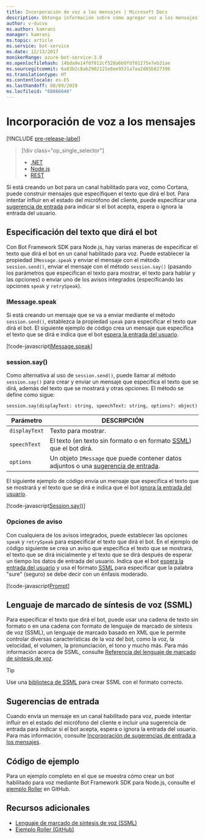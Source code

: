 ```yaml
---
title: Incorporación de voz a los mensajes | Microsoft Docs
description: Obtenga información sobre cómo agregar voz a los mensajes mediante Bot Framework SDK para Node.js.
author: v-ducvo
ms.author: kamrani
manager: kamrani
ms.topic: article
ms.service: bot-service
ms.date: 12/13/2017
monikerRange: azure-bot-service-3.0
ms.openlocfilehash: 14bda9e14f0f812cf528a6b9fdf01175e7eb21ae
ms.sourcegitcommit: 6a83b2c8ab2902121e8ee9531a7aa2d85b827396
ms.translationtype: HT
ms.contentlocale: es-ES
ms.lasthandoff: 08/09/2019
ms.locfileid: "68866646"
---
```

# <a name="add-speech-to-messages"></a>Incorporación de voz a los mensajes

[!INCLUDE [pre-release-label](../includes/pre-release-label-v3.md)]

> [!div class="op_single_selector"]
> - [.NET](../dotnet/bot-builder-dotnet-text-to-speech.md)
> - [Node.js](../nodejs/bot-builder-nodejs-text-to-speech.md)
> - [REST](../rest-api/bot-framework-rest-connector-text-to-speech.md)

Si está creando un bot para un canal habilitado para voz, como Cortana, puede construir mensajes que especifiquen el texto que dirá el bot. Para intentar influir en el estado del micrófono del cliente, puede especificar una [sugerencia de entrada](bot-builder-nodejs-send-input-hints.md) para indicar si el bot acepta, espera o ignora la entrada del usuario.

## <a name="specify-text-to-be-spoken-by-your-bot"></a>Especificación del texto que dirá el bot

Con Bot Framework SDK para Node.js, hay varias maneras de especificar el texto que dirá el bot en un canal habilitado para voz. Puede establecer la propiedad `IMessage.speak` y enviar el mensaje con el método `session.send()`, enviar el mensaje con el método `session.say()` (pasando los parámetros que especifican el texto para mostrar, el texto para hablar y las opciones) o enviar uno de los avisos integrados (especificando las opciones `speak` y `retrySpeak`).

### <a id="message-speak"></a> IMessage.speak

Si está creando un mensaje que se va a enviar mediante el método `session.send()`, establezca la propiedad `speak` para especificar el texto que dirá el bot. El siguiente ejemplo de código crea un mensaje que especifica el texto que se dirá e indica que el bot [espera la entrada del usuario](bot-builder-nodejs-send-input-hints.md).

[!code-javascript[IMessage.speak](../includes/code/node-text-to-speech.js#IMessageSpeak)]

### <a id="session-say"></a> session.say()

Como alternativa al uso de `session.send()`, puede llamar al método `session.say()` para crear y enviar un mensaje que especifica el texto que se dirá, además del texto que se mostrará y otras opciones. El método se define como sigue:

`session.say(displayText: string, speechText: string, options?: object)`

| Parámetro | DESCRIPCIÓN |
|----|----|
| `displayText` | Texto para mostrar. |
| `speechText` | El texto (en texto sin formato o en formato <a href="https://msdn.microsoft.com/library/hh378377(v=office.14).aspx" target="_blank">SSML</a>) que el bot dirá. |
| `options` | Un objeto `IMessage` que puede contener datos adjuntos o una [sugerencia de entrada](bot-builder-nodejs-send-input-hints.md). |

El siguiente ejemplo de código envía un mensaje que especifica el texto que se mostrará y el texto que se dirá e indica que el bot [ignora la entrada del usuario](bot-builder-nodejs-send-input-hints.md).

[!code-javascript[Session.say()](../includes/code/node-text-to-speech.js#SessionSay)]

### <a id="prompt-options"></a> Opciones de aviso

Con cualquiera de los avisos integrados, puede establecer las opciones `speak` y `retrySpeak` para especificar el texto que dirá el bot. En el ejemplo de código siguiente se crea un aviso que especifica el texto que se mostrará, el texto que se dirá inicialmente y el texto que se dirá después de esperar un tiempo los datos de entrada del usuario. Indica que el bot [espera la entrada del usuario](bot-builder-nodejs-send-input-hints.md) y usa el formato [SSML](#ssml) para especificar que la palabra "sure" (seguro) se debe decir con un énfasis moderado.

[!code-javascript[Prompt](../includes/code/node-text-to-speech.js#Prompt)]

## <a id="ssml"></a> Lenguaje de marcado de síntesis de voz (SSML)

Para especificar el texto que dirá el bot, puede usar una cadena de texto sin formato o en una cadena con formato de lenguaje de marcado de síntesis de voz (SSML), un lenguaje de marcado basado en XML que le permite controlar diversas características de la voz del bot, como la voz, la velocidad, el volumen, la pronunciación, el tono y mucho más. Para más información acerca de SSML, consulte <a href="https://msdn.microsoft.com/library/hh378377(v=office.14).aspx" target="_blank">Referencia del lenguaje de marcado de síntesis de voz</a>.

> [!TIP]
> Use una <a href="https://www.npmjs.com/search?q=ssml" target="_blank">biblioteca de SSML</a> para crear SSML con el formato correcto.

## <a name="input-hints"></a>Sugerencias de entrada

Cuando envía un mensaje en un canal habilitado para voz, puede intentar influir en el estado del micrófono del cliente e incluir una sugerencia de entrada para indicar si el bot acepta, espera o ignora la entrada del usuario. Para más información, consulte [Incorporación de sugerencias de entrada a los mensajes](bot-builder-nodejs-send-input-hints.md).

## <a name="sample-code"></a>Código de ejemplo 

Para un ejemplo completo en el que se muestra cómo crear un bot habilitado para voz mediante Bot Framework SDK para Node.js, consulte el <a href="https://github.com/microsoft/BotBuilder-Samples/tree/v3-sdk-samples/Node/demo-RollerSkill" target="_blank">ejemplo Roller</a> en GitHub.

## <a name="additional-resources"></a>Recursos adicionales

- <a href="https://msdn.microsoft.com/library/hh378377(v=office.14).aspx" target="_blank">Lenguaje de marcado de síntesis de voz (SSML)</a>
- <a href="https://github.com/microsoft/BotBuilder-Samples/tree/v3-sdk-samples/Node/demo-RollerSkill" target="_blank">Ejemplo Roller (GitHub)</a>
